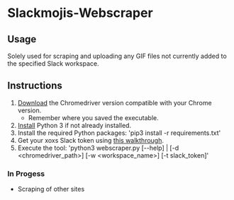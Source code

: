 # Slackmojis-Webscraper

## Usage
Solely used for scraping and uploading any GIF files not currently added to the specified Slack workspace.

## Instructions
1. [Download](https://chromedriver.chromium.org/downloads) the Chromedriver version compatible with your Chrome version.
    - Remember where you saved the executable.
2. [Install](https://www.python.org/downloads/) Python 3 if not already installed.
3. Install the required Python packages:
'pip3 install -r requirements.txt'
4. Get your xoxs Slack token using [this walkthrough](https://github.com/jackellenberger/emojme#finding-a-slack-token).
5. Execute the tool:
'python3 webscraper.py [--help] | [-d <chromedriver_path>] [-w <workspace_name>] [-t slack_token]'

### In Progess
- Scraping of other sites